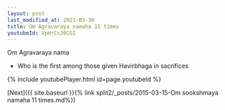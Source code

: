 ```yaml
---
layout: post
last_modified_at: 2021-03-30
title: Om Agravaraya namaha 11 times
youtubeId: VpHrCs36CGI
---
```

 
 
Om Agravaraya nama 
 
 -  Who is the first among those given Havirbhaga in sacrifices 
 
  
 
  
 
 
 
 
 
 


{% include youtubePlayer.html id=page.youtubeId %}
 
[Next]({{ site.baseurl }}{% link  split2/_posts/2015-03-15-Om sookshmaya namaha 11 times.md%})
 
